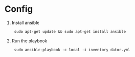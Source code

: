 # Config

1. Install ansible
    
        sudo apt-get update && sudo apt-get install ansible

2. Run the playbook

        sudo ansible-playbook -c local -i inventory dator.yml 

